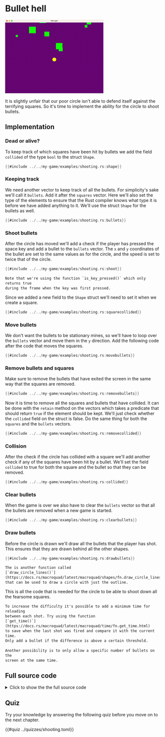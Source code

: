 # Bullet hell

![Screenshot](images/shooting.gif#center)

It is slightly unfair that our poor circle isn't able to defend itself against
the terrifying squares. So it's time to implement the ability for the circle to
shoot bullets.

## Implementation

### Dead or alive?

To keep track of which squares have been hit by bullets we add the field
`collided` of the type `bool` to the struct `Shape`.

```rust [hl,6]
{{#include ../../my-game/examples/shooting.rs:shape}}
```

### Keeping track

We need another vector to keep track of all the bullets. For simplicity's sake
we'll call it `bullets`. Add it after the `squares` vector. Here we'll also
set the type of the elements to ensure that the Rust compiler knows what type
it is before we have added anything to it. We'll use the struct `Shape` for
the bullets as well. 

```rust
{{#include ../../my-game/examples/shooting.rs:bullets}}
```

### Shoot bullets

After the circle has moved we'll add a check if the player has pressed the
space key and add a bullet to the `bullets` vector. The `x` and `y`
coordinates of the bullet are set to the same values as for the circle, and
the speed is set to twice that of the circle.

```rust
{{#include ../../my-game/examples/shooting.rs:shoot}}
```

```admonish notes
Note that we're using the function `is_key_pressed()` which only returns true
during the frame when the key was first pressed.
```

Since we added a new field to the `Shape` struct we'll need to set it when we
create a square.

```rust [hl,6]
{{#include ../../my-game/examples/shooting.rs:squarecollided}}
```

### Move bullets

We don't want the bullets to be stationary mines, so we'll have to loop over
the `bullets` vector and move them in the `y` direction. Add the following
code after the code that moves the squares.

```rust [hl,4-6]
{{#include ../../my-game/examples/shooting.rs:movebullets}}
```

### Remove bullets and squares

Make sure to remove the bullets that have exited the screen in the same way
that the squares are removed.

```rust
{{#include ../../my-game/examples/shooting.rs:removebullets}}
```

Now it is time to remove all the squares and bullets that have collided. It
can be done with the `retain` method on the vectors which takes a predicate
that should return `true` if the element should be kept. We'll just check
whether the `collided` field on the struct is false. Do the same thing for
both the `squares` and the `bullets` vectors.

```rust
{{#include ../../my-game/examples/shooting.rs:removecollided}}
```

### Collision

After the check if the circle has collided with a square we'll add another
check if any of the squares have been hit by a bullet. We'll set the field
`collided` to true for both the square and the bullet so that they can be
removed.

```rust
{{#include ../../my-game/examples/shooting.rs:collided}}
```

### Clear bullets

When the game is over we also have to clear the `bullets` vector so that all
the bullets are removed when a new game is started.

```rust [hl,3]
{{#include ../../my-game/examples/shooting.rs:clearbullets}}
```

### Draw bullets

Before the circle is drawn we'll draw all the bullets that the player has
shot. This ensures that they are drawn behind all the other shapes.

```rust
{{#include ../../my-game/examples/shooting.rs:drawbullets}}
```

```admonish info
The is another function called
[`draw_circle_lines()`](https://docs.rs/macroquad/latest/macroquad/shapes/fn.draw_circle_lines.html)
that can be used to draw a circle with just the outline.
```

This is all the code that is needed for the circle to be able to shoot down
all the fearsome squares.

```admonish tip title="Challenge" class="challenge"
To increase the difficulty it's possible to add a minimum time for reloading
between each shot. Try using the function
[`get_time()`](https://docs.rs/macroquad/latest/macroquad/time/fn.get_time.html)
to save when the last shot was fired and compare it with the current time.
Only add a bullet if the difference is above a certain threshold.

Another possibility is to only allow a specific number of bullets on the
screen at the same time.
```

<div class="noprint">

## Full source code

<details>
  <summary>Click to show the the full source code</summary>

```rust
{{#include ../../my-game/examples/shooting.rs:all}}
```
</details>
</div>

<div class="noprint">

## Quiz

Try your knowledge by answering the following quiz before you move on to the
next chapter.

{{#quiz ../quizzes/shooting.toml}}

</div>
